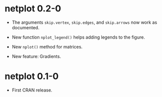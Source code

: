 # netplot 0.2-0

*  The arguments `skip.vertex`, `skip.edges`, and `skip.arrows` now work as
   documented.
  
*  New function `nplot_legend()` helps adding legends to the figure.

*  New `nplot()` method for matrices.

*  New feature: Gradients.


# netplot 0.1-0

*  First CRAN release.
